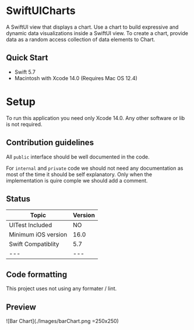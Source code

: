# SwiftUICharts
A SwiftUI view that displays a chart. Use a chart to build expressive and dynamic data visualizations inside a SwiftUI view. To create a chart, provide data as a random access collection of data elements to Chart.

## Quick Start

* Swift 5.7
* Macintosh with Xcode 14.0 (Requires Mac OS 12.4)

# Setup

To run this application you need only Xcode 14.0. Any other software or lib is not required.

## Contribution guidelines

All `public` interface should be well documented in the code.

For `internal` and `private` code we should not need any documentation as most of the time it should be self explanatory. Only when the implementation is quire comple we should add a comment.

## Status

| Topic | Version |
| ---- | ----|
| UITest Included| NO |
| Minimum iOS version | 16.0 |
| Swift Compatiblity | 5.7 |
| --- | --- |

## Code formatting

This project uses not using any formater / lint.

## Preview

![Bar Chart](./Images/barChart.png =250x250)

